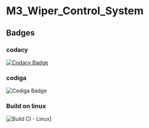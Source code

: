 # M3_Wiper_Control_System
## Badges
### codacy
[![Codacy Badge](https://app.codacy.com/project/badge/Grade/a294127d4e2746d19d889c5e64907148)](https://www.codacy.com/gh/Heiram/M3_Wiper_Control_System/dashboard?utm_source=github.com&amp;utm_medium=referral&amp;utm_content=Heiram/M3_Wiper_Control_System&amp;utm_campaign=Badge_Grade)
### codiga
![Codiga Badge](https://api.codiga.io/project/33513/status/svg)
### Build on linux
![Build CI - Linux](https://github.com/Heiram/M3_Wiper_Control_System/actions/workflows/c-cpp.yml/badge.svg)]

